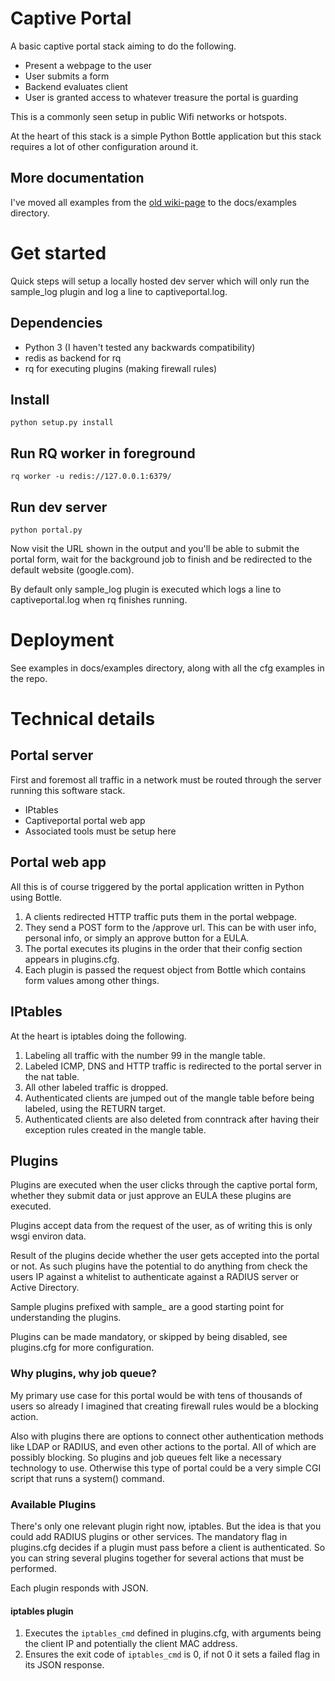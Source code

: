 # Captive Portal

A basic captive portal stack aiming to do the following. 

  - Present a webpage to the user
  - User submits a form
  - Backend evaluates client
  - User is granted access to whatever treasure the portal is guarding

This is a commonly seen setup in public Wifi networks or hotspots. 

At the heart of this stack is a simple Python Bottle application but this stack requires a lot of other configuration around it. 

## More documentation

I've moved all examples from the [old wiki-page](https://wiki.sydit.se/teknik:guider:networking:captive_portal_med_iptables) to the docs/examples directory.

# Get started

Quick steps will setup a locally hosted dev server which will only run the sample_log plugin and log a line to captiveportal.log.

## Dependencies

* Python 3 (I haven't tested any backwards compatibility)
* redis as backend for rq
* rq for executing plugins (making firewall rules)

## Install

    python setup.py install

## Run RQ worker in foreground

    rq worker -u redis://127.0.0.1:6379/

## Run dev server

    python portal.py

Now visit the URL shown in the output and you'll be able to submit the portal form, wait for the background job to finish and be redirected to the default website (google.com). 

By default only sample_log plugin is executed which logs a line to captiveportal.log when rq finishes running. 

# Deployment

See examples in docs/examples directory, along with all the cfg examples in the repo.

# Technical details

## Portal server

First and foremost all traffic in a network must be routed through the server running this software stack.

* IPtables
* Captiveportal portal web app
* Associated tools must be setup here

## Portal web app

All this is of course triggered by the portal application written in Python using Bottle.

1. A clients redirected HTTP traffic puts them in the portal webpage.
2. They send a POST form to the /approve url. This can be with user info, personal info, or simply an approve button for a EULA. 
3. The portal executes its plugins in the order that their config section appears in plugins.cfg.
4. Each plugin is passed the request object from Bottle which contains form values among other things.

## IPtables

At the heart is iptables doing the following. 

1. Labeling all traffic with the number 99 in the mangle table.
2. Labeled ICMP, DNS and HTTP traffic is redirected to the portal server in the nat table.
3. All other labeled traffic is dropped.
4. Authenticated clients are jumped out of the mangle table before being labeled, using the RETURN target.
5. Authenticated clients are also deleted from conntrack after having their exception rules created in the mangle table.

## Plugins

Plugins are executed when the user clicks through the captive portal form, whether they submit data or just approve an EULA these plugins are executed. 

Plugins accept data from the request of the user, as of writing this is only wsgi environ data. 

Result of the plugins decide whether the user gets accepted into the portal or not. As such plugins have the potential to do anything from check the users IP against a whitelist to authenticate against a RADIUS server or Active Directory.

Sample plugins prefixed with sample\_ are a good starting point for understanding the plugins. 

Plugins can be made mandatory, or skipped by being disabled, see plugins.cfg for more configuration.

### Why plugins, why job queue?

My primary use case for this portal would be with tens of thousands of users so already I imagined that creating firewall rules would be a blocking action. 

Also with plugins there are options to connect other authentication methods like LDAP or RADIUS, and even other actions to the portal. All of which are possibly blocking. So plugins and job queues felt like a necessary technology to use. Otherwise this type of portal could be a very simple CGI script that runs a system() command.

### Available Plugins

There's only one relevant plugin right now, iptables. But the idea is that you could add RADIUS plugins or other services. The mandatory flag in plugins.cfg decides if a plugin must pass before a client is authenticated. So you can string several plugins together for several actions that must be performed. 

Each plugin responds with JSON.

#### iptables plugin

1. Executes the ``iptables_cmd`` defined in plugins.cfg, with arguments being the client IP and potentially the client MAC address.
2. Ensures the exit code of ``iptables_cmd`` is 0, if not 0 it sets a failed flag in its JSON response.
